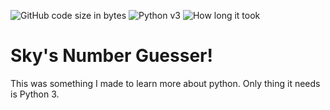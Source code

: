 <img alt="GitHub code size in bytes" src="https://img.shields.io/github/languages/code-size/Skythewolf2/skys-number-guesser"> <img alt="Python v3" src="https://img.shields.io/badge/python-v3-blue"> <img alt="How long it took" src="https://img.shields.io/badge/time%20taken-3%20hours-orange"> 
<h1>Sky's Number Guesser!</h1>
<p>This was something I made to learn more about python. Only thing it needs is Python 3.</p>